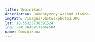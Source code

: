 ```yaml
---
title: Dominikana
description: Romantyczny wschód słońca.
imgPath: /images/photos/photo3.JPG
lat: 18.55325738391624
lng: -68.36468137058584
name: Dominikana
---
```

